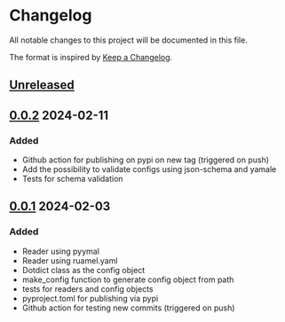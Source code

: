 # Changelog

All notable changes to this project will be documented in this file.

The format is inspired by [Keep a Changelog](https://keepachangelog.com/en/1.1.0/).

## [Unreleased]

## [0.0.2] 2024-02-11

### Added 
  - Github action for publishing on pypi on new tag (triggered on push) 
  - Add the possibility to validate configs using json-schema and yamale
  - Tests for schema validation   

## [0.0.1] 2024-02-03

### Added
  - Reader using pyymal 
  - Reader using ruamel.yaml
  - Dotdict class as the config object
  - make_config function to generate config object from path
  - tests for readers and config objects
  - pyproject.toml for publishing via pypi
  - Github action for testing new commits (triggered on push)  


[Unreleased]: https://github.com/edager/comfyconf/compare/v0.0.1...HEAD
[0.0.2]: https://github.com/edager/comfyconf/compare/v0.0.1...v0.0.2
[0.0.1]: https://github.com/edager/comfyconf/releases/tag/v0.0.1
